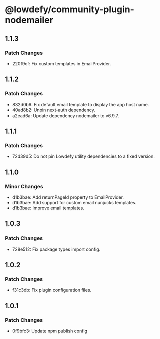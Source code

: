 # @lowdefy/community-plugin-nodemailer

## 1.1.3

### Patch Changes

- 220f9cf: Fix custom templates in EmailProvider.

## 1.1.2

### Patch Changes

- 832d0b6: Fix default email template to display the app host name.
- 40ad8b2: Unpin next-auth dependency.
- a2ead6a: Update dependency nodemailer to v6.9.7.

## 1.1.1

### Patch Changes

- 72d39d5: Do not pin Lowdefy utility dependencies to a fixed version.

## 1.1.0

### Minor Changes

- d1b3bae: Add returnPageId property to EmailProvider.
- d1b3bae: Add support for custom email nunjucks templates.
- d1b3bae: Improve email templates.

## 1.0.3

### Patch Changes

- 728e512: Fix package types import config.

## 1.0.2

### Patch Changes

- f31c3db: Fix plugin configuration files.

## 1.0.1

### Patch Changes

- 0f9bfc3: Update npm publish config
